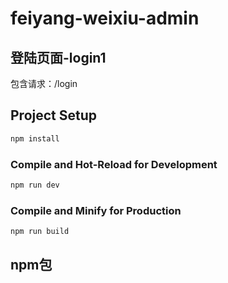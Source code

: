 # feiyang-weixiu-admin

## 登陆页面-login1

包含请求：/login

## Project Setup

```sh
npm install
```

### Compile and Hot-Reload for Development

```sh
npm run dev
```

### Compile and Minify for Production

```sh
npm run build
```

## npm包
